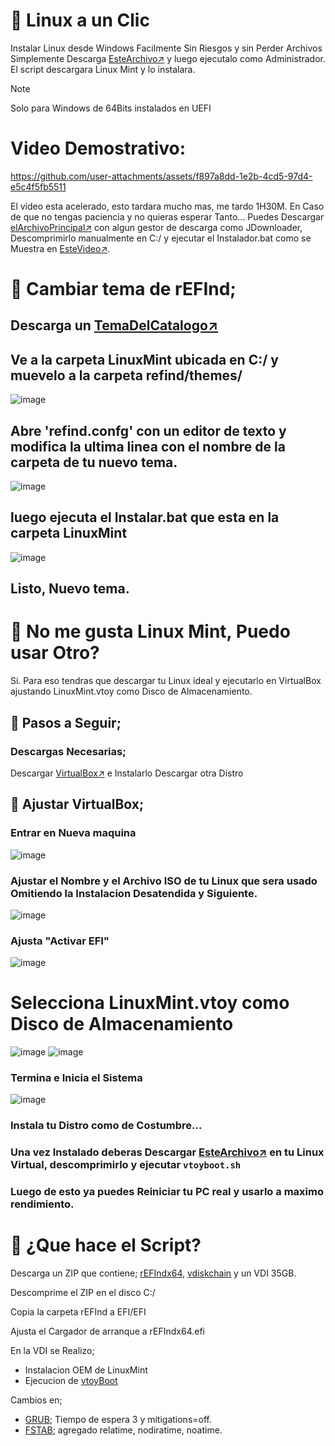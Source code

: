 # 🐧 Linux a un Clic
Instalar Linux desde Windows Facilmente
Sin Riesgos y sin Perder Archivos
Simplemente Descarga [EsteArchivo↗️](https://sourceforge.net/projects/linuxoneclick/files/Instalar-rEFInd.ps1/download) y luego ejecutalo como Administrador.
El script descargara Linux Mint y lo instalara.
>[!NOTE]
> Solo para Windows de 64Bits instalados en UEFI

# Video Demostrativo: 
https://github.com/user-attachments/assets/f897a8dd-1e2b-4cd5-97d4-e5c4f5fb5511

El video esta acelerado, esto tardara mucho mas, me tardo 1H30M.
En Caso de que no tengas paciencia y no quieras esperar Tanto... Puedes Descargar [elArchivoPrincipal↗️](https://sourceforge.net/projects/linuxoneclick/files/LOClicK.zip/download) con algun gestor de descarga como JDownloader, Descomprimirlo manualmente en C:/ y ejecutar el Instalador.bat como se Muestra en [EsteVideo↗️](https://www.youtube.com/watch?v=Y1K3TLja434).

# 🌌 Cambiar tema de rEFInd;
## Descarga un [TemaDelCatalogo↗️](https://refind-themes-collection.netlify.app/) 

## Ve a la carpeta LinuxMint ubicada en C:/ y muevelo a la carpeta refind/themes/

![image](https://github.com/user-attachments/assets/86d591ac-8071-406a-9069-8d2d8d8fc327)

## Abre 'refind.confg' con un editor de texto y modifica la ultima linea con el nombre de la carpeta de tu nuevo tema.

![image](https://github.com/user-attachments/assets/efd309fc-7ac4-4990-a39c-4b44d460bb22)

## luego ejecuta el Instalar.bat que esta en la carpeta LinuxMint

![image](https://github.com/user-attachments/assets/0d5865f4-faf6-4a66-897d-eaf4c4c4b1e1)

## Listo, Nuevo tema.

# 🥶 No me gusta Linux Mint, Puedo usar Otro?
Si. Para eso tendras que descargar tu Linux ideal y ejecutarlo en VirtualBox ajustando LinuxMint.vtoy como Disco de Almacenamiento.

## 🛂 Pasos a Seguir;
### Descargas Necesarias;
Descargar [VirtualBox↗️](https://www.virtualbox.org/wiki/Downloads) e Instalarlo 
Descargar otra Distro 

## 💽 Ajustar VirtualBox;
### Entrar en Nueva maquina 
![image](https://github.com/user-attachments/assets/8cfe0337-2f92-4e9a-9059-a70f0e3929ba)

### Ajustar el Nombre y el Archivo ISO de tu Linux que sera usado Omitiendo la Instalacion Desatendida y Siguiente.
![image](https://github.com/user-attachments/assets/9444832a-22e0-4ca8-b8c7-59123e7edf86)

### Ajusta "Activar EFI" 
![image](https://github.com/user-attachments/assets/e01e764c-4e5f-4add-ada7-e54861325a8e)

# Selecciona LinuxMint.vtoy como Disco de Almacenamiento
![image](https://github.com/user-attachments/assets/8db49d24-f9df-4a5d-8d49-c3eef4a07502)
![image](https://github.com/user-attachments/assets/f89af4ec-c031-4132-9030-50a084c4b988)

### Termina e Inicia el Sistema 
![image](https://github.com/user-attachments/assets/bf4f98b0-5aa1-4895-be64-6057e17febfe)

### Instala tu Distro como de Costumbre...


### Una vez Instalado deberas Descargar [EsteArchivo↗️](https://github.com/ventoy/vtoyboot/releases) en tu Linux Virtual, descomprimirlo y ejecutar ``vtoyboot.sh``

### Luego de esto ya puedes Reiniciar tu PC real y usarlo a maximo rendimiento.

# 🤨 ¿Que hace el Script?
Descarga un ZIP que contiene;
[rEFIndx64](https://www.rodsbooks.com/refind/), [vdiskchain](https://github.com/ventoy/vdiskchain) y un VDI 35GB.

Descomprime el ZIP en el disco C:/

Copia la carpeta rEFInd a EFI/EFI

Ajusta el Cargador de arranque a rEFIndx64.efi

En la VDI se Realizo;
* Instalacion OEM de LinuxMint
* Ejecucion de [vtoyBoot](https://github.com/ventoy/vtoyboot)
  
Cambios en;
* [GRUB](https://es.wikipedia.org/wiki/GNU_GRUB); Tiempo de espera 3 y mitigations=off.
* [FSTAB](https://es.wikipedia.org/wiki/Fstab); agregado relatime, nodiratime, noatime.


